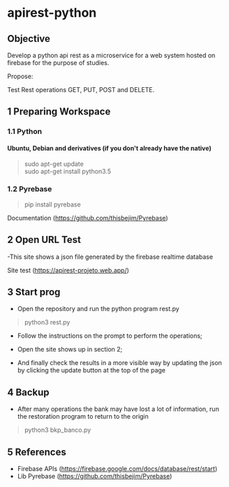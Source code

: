 # apirest-python

## Objective 

Develop a python api rest as a microservice for a web system hosted on firebase for the purpose of studies.

Propose:  

  Test Rest operations GET, PUT, POST and DELETE. 

## 1 Preparing Workspace

### 1.1 Python

#### Ubuntu, Debian and derivatives (if you don't already have the native)

>sudo apt-get update<br>
>sudo apt-get install python3.5<br>


### 1.2 Pyrebase

>pip install pyrebase

Documentation (https://github.com/thisbejim/Pyrebase)


## 2 Open URL Test

-This site shows a json file generated by the firebase realtime database

Site test (https://apirest-projeto.web.app/)


## 3 Start prog


- Open the repository and run the python program rest.py
 
 > python3 rest.py<br>
 
- Follow the instructions on the prompt to perform the operations;

- Open the site shows up in section 2;

- And finally check the results in a more visible way by updating the json by clicking the update button at the top of the page

 
## 4 Backup

- After many operations the bank may have lost a lot of information, run the restoration program to return to the origin

 > python3 bkp_banco.py<br>


## 5 References

- Firebase APIs (https://firebase.google.com/docs/database/rest/start)
- Lib Pyrebase (https://github.com/thisbejim/Pyrebase)

